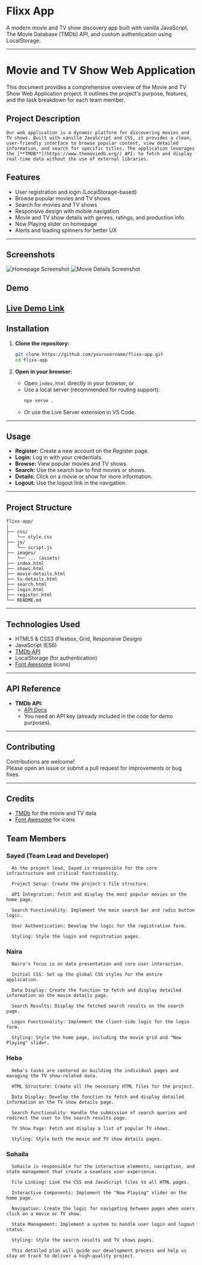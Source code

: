 # Flixx App

A modern movie and TV show discovery app built with vanilla JavaScript, The Movie Database (TMDb) API, and custom authentication using LocalStorage.

---


# Movie and TV Show Web Application

  This document provides a comprehensive overview of the Movie and TV Show Web Application project. It outlines the project's purpose, features, and the task breakdown for each team member.

  ## Project Description
    Our web application is a dynamic platform for discovering movies and TV shows. Built with vanilla JavaScript and CSS, it provides a clean, user-friendly interface to browse popular content, view detailed information, and search for specific titles. The application leverages the [**TMDB**](https://www.themoviedb.org/) API: to fetch and display real-time data without the use of external libraries.

## Features

- User registration and login (LocalStorage-based)
- Browse popular movies and TV shows
- Search for movies and TV shows
- Responsive design with mobile navigation
- Movie and TV show details with genres, ratings, and production info
- Now Playing slider on homepage
- Alerts and loading spinners for better UX

---

## Screenshots

![Homepage Screenshot](images/Flixx%20app%20homepage.png)
![Movie Details Screenshot](images/Flixx%20app%20movie%20details.png)

## Demo

[Live Demo Link](#) 
---

## Installation

1. **Clone the repository:**
   ```bash
   git clone https://github.com/yourusername/flixx-app.git
   cd flixx-app
   ```

2. **Open in your browser:**
   - Open `index.html` directly in your browser, or
   - Use a local server (recommended for routing support):
     ```bash
     npx serve .
     ```
   - Or use the Live Server extension in VS Code.

---

## Usage

- **Register:** Create a new account on the Register page.
- **Login:** Log in with your credentials.
- **Browse:** View popular movies and TV shows.
- **Search:** Use the search bar to find movies or shows.
- **Details:** Click on a movie or show for more information.
- **Logout:** Use the logout link in the navigation.

---

## Project Structure

```
flixx-app/
│
├── css/
│   └── style.css
├── js/
│   └── script.js
├── images/
│   └── ... (assets)
├── index.html
├── shows.html
├── movie-details.html
├── tv-details.html
├── search.html
├── login.html
├── register.html
└── README.md
```

---

## Technologies Used

- HTML5 & CSS3 (Flexbox, Grid, Responsive Design)
- JavaScript (ES6)
- [TMDb API](https://www.themoviedb.org/documentation/api)
- LocalStorage (for authentication)
- [Font Awesome](https://fontawesome.com/) (icons)

---
## API Reference

- **TMDb API:**  
  - [API Docs](https://developers.themoviedb.org/3)
  - You need an API key (already included in the code for demo purposes).

---
## Contributing

Contributions are welcome!  
Please open an issue or submit a pull request for improvements or bug fixes.

---

## Credits

- [TMDb](https://www.themoviedb.org/) for the movie and TV data
- [Font Awesome](https://fontawesome.com/) for icons

## Team Members
  ### Sayed (Team Lead and Developer)
      As the project lead, Sayed is responsible for the core infrastructure and critical functionality.

      Project Setup: Create the project's file structure.

      API Integration: Fetch and display the most popular movies on the home page.

      Search Functionality: Implement the main search bar and radio button logic.

      User Authentication: Develop the logic for the registration form.

      Styling: Style the login and registration pages.

  ### Naira

      Naira's focus is on data presentation and core user interaction.

      Initial CSS: Set up the global CSS styles for the entire application.

      Data Display: Create the function to fetch and display detailed information on the movie details page.

      Search Results: Display the fetched search results on the search page.

      Login Functionality: Implement the client-side logic for the login form.

      Styling: Style the home page, including the movie grid and "Now Playing" slider.

  ### Heba

      Heba's tasks are centered on building the individual pages and managing the TV show-related data.

      HTML Structure: Create all the necessary HTML files for the project.

      Data Display: Develop the function to fetch and display detailed information on the TV show details page.

      Search Functionality: Handle the submission of search queries and redirect the user to the search results page.

      TV Show Page: Fetch and display a list of popular TV shows.

      Styling: Style both the movie and TV show details pages.

  ### Sohaila

      Sohaila is responsible for the interactive elements, navigation, and state management that create a seamless user experience.

      File Linking: Link the CSS and JavaScript files to all HTML pages.

      Interactive Components: Implement the "Now Playing" slider on the home page.

      Navigation: Create the logic for navigating between pages when users click on a movie or TV show.

      State Management: Implement a system to handle user login and logout status.

      Styling: Style the search results and TV shows pages.

      This detailed plan will guide our development process and help us stay on track to deliver a high-quality project.